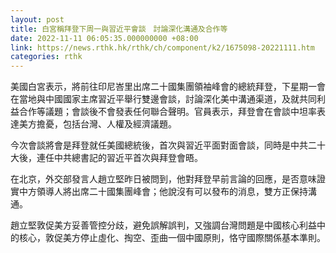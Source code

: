 ```yaml
---
layout: post
title: 白宮稱拜登下周一與習近平會談　討論深化溝通及合作等
date: 2022-11-11 06:05:35.000000000 +08:00
link: https://news.rthk.hk/rthk/ch/component/k2/1675098-20221111.htm
categories: rthk
---
```


美國白宮表示，將前往印尼峇里出席二十國集團領袖峰會的總統拜登，下星期一會在當地與中國國家主席習近平舉行雙邊會談，討論深化美中溝通渠道，及就共同利益合作等議題；會談後不會發表任何聯合聲明。官員表示，拜登會在會談中坦率表達美方擔憂，包括台灣、人權及經濟議題。

今次會談將會是拜登就任美國總統後，首次與習近平面對面會談，同時是中共二十大後，連任中共總書記的習近平首次與拜登會晤。

在北京，外交部發言人趙立堅昨日被問到，他對拜登早前言論的回應，是否意味證實中方領導人將出席二十國集團峰會；他說沒有可以發布的消息，雙方正保持溝通。

趙立堅敦促美方妥善管控分歧，避免誤解誤判，又強調台灣問題是中國核心利益中的核心，敦促美方停止虛化、掏空、歪曲一個中國原則，恪守國際關係基本準則。
